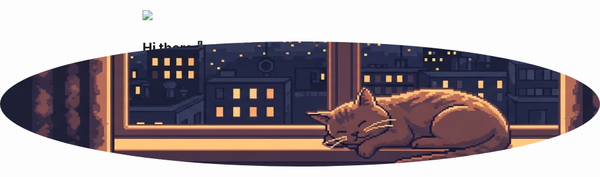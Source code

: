 <div align="center">
  <img src="./헤더.603Z.png" alt="프로필 헤더" style="position: absolute; top: 100px; left: 50%; transform: translateX(-50%); width: 100%; height: 200px; border-radius: 50%;"/>
</div>
<a href="https://github.com/adunto">
    <img src="[https://capsule-render.vercel.app/api?type=waving&color=auto&height=300§ion=header&text=My%20Profile&fontSize=90](https://capsule-render.vercel.app/api?type=waving&height=200&color=gradient&text=Welcome!!&reversal=false&textBg=false&fontColor=e5e5e5&fontAlignY=40)" />
  </a>

## Hi there 👋

🌱 프론트엔드 개발자 지망생

## 🚀 Tech Stack

<img src="https://img.shields.io/badge/-React-61DAFB?style=for-the-badge&logo=React&logoColor=black&logoSize=auto"> <img src="https://img.shields.io/badge/-JavaScript-F7DF1E?style=for-the-badge&logo=JavaScript&logoColor=black&logoSize=auto" /> <img src="https://img.shields.io/badge/-TypeScript-3178C6?style=for-the-badge&logo=TypeScript&logoColor=white&logoSize=auto" /> <img src="https://img.shields.io/badge/-Next.js-000000?style=for-the-badge&logo=Next.js&logoColor=white&logoSize=auto" /> <img src="https://img.shields.io/badge/-Tailwind%20CSS-06B6D4?style=for-the-badge&logo=Tailwind%20CSS&logoColor=white&logoSize=auto" /> <img src="https://img.shields.io/badge/-MySQL-4479A1?style=for-the-badge&logo=MySQL&logoColor=white&logoSize=auto" /> <img src="https://img.shields.io/badge/-Python-3776AB?style=for-the-badge&logo=Python&logoColor=white&logoSize=auto" /> <img src="https://img.shields.io/badge/-LangGraph-1C3C3C?style=for-the-badge&logo=LangGraph&logoColor=white&logoSize=auto" /> <img src="https://img.shields.io/badge/-ESLint-4B32C3?style=for-the-badge&logo=ESLint&logoColor=white&logoSize=auto" /> <img src="https://img.shields.io/badge/-Prettier-F7B93E?style=for-the-badge&logo=Prettier&logoColor=black&logoSize=auto" /> <img src="https://img.shields.io/badge/-Docker-2496ED?style=for-the-badge&logo=Docker&logoColor=white&logoSize=auto" />
